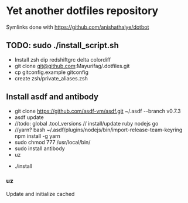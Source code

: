 # Yet another dotfiles repository

Symlinks done with https://github.com/anishathalye/dotbot

## TODO: sudo ./install_script.sh

* Install zsh dip redshiftgrc delta colordiff
* git clone git@github.com:Mayurifag/.dotfiles.git
* cp gitconfig.example gitconfig
* create zsh/private_aliases.zsh

## Install asdf and antibody

- git clone https://github.com/asdf-vm/asdf.git ~/.asdf --branch v0.7.3
- asdf update
- //todo: global .tool_versions // install/update ruby nodejs go
- //yarn?
bash ~/.asdf/plugins/nodejs/bin/import-release-team-keyring
npm install -g yarn
- sudo chmod 777 /usr/local/bin/
- sudo install antibody
- uz

* ./install

### uz

Update and initialize cached
